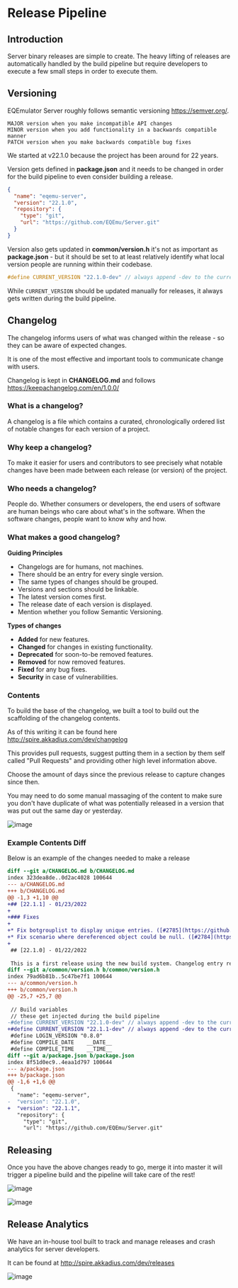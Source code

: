 # Release Pipeline

## Introduction

Server binary releases are simple to create. The heavy lifting of releases are automatically handled by the build pipeline but require developers to execute a few small steps in order to execute them.

## Versioning

EQEmulator Server roughly follows semantic versioning https://semver.org/. 

```
MAJOR version when you make incompatible API changes
MINOR version when you add functionality in a backwards compatible manner
PATCH version when you make backwards compatible bug fixes
```

We started at v22.1.0 because the project has been around for 22 years.

Version gets defined in **package.json** and it needs to be changed in order for the build pipeline to even consider building a release.

```json
{
  "name": "eqemu-server",
  "version": "22.1.0",
  "repository": {
    "type": "git",
    "url": "https://github.com/EQEmu/Server.git"
  }
}
```

Version also gets updated in **common/version.h** it's not as important as **package.json** - but it should be set to at least relatively identify what local version people are running within their codebase.

```cpp
#define CURRENT_VERSION "22.1.0-dev" // always append -dev to the current version for custom-builds
```

While `CURRENT_VERSION` should be updated manually for releases, it always gets written during the build pipeline.

## Changelog

The changelog informs users of what was changed within the release - so they can be aware of expected changes. 

It is one of the most effective and important tools to communicate change with users.

Changelog is kept in **CHANGELOG.md** and follows https://keepachangelog.com/en/1.0.0/

### What is a changelog?

A changelog is a file which contains a curated, chronologically ordered list of notable changes for each version of a project.

### Why keep a changelog?

To make it easier for users and contributors to see precisely what notable changes have been made between each release (or version) of the project.

### Who needs a changelog?

People do. Whether consumers or developers, the end users of software are human beings who care about what's in the software. When the software changes, people want to know why and how.

### What makes a good changelog?

**Guiding Principles**

* Changelogs are for humans, not machines.
* There should be an entry for every single version.
* The same types of changes should be grouped.
* Versions and sections should be linkable.
* The latest version comes first.
* The release date of each version is displayed.
* Mention whether you follow Semantic Versioning.

**Types of changes**

* **Added** for new features.
* **Changed** for changes in existing functionality.
* **Deprecated** for soon-to-be removed features.
* **Removed** for now removed features.
* **Fixed** for any bug fixes.
* **Security** in case of vulnerabilities.

### Contents

To build the base of the changelog, we built a tool to build out the scaffolding of the changelog contents. 

As of this writing it can be found here http://spire.akkadius.com/dev/changelog

This provides pull requests, suggest putting them in a section by them self called "Pull Requests" and providing other high level information above.

Choose the amount of days since the previous release to capture changes since then.

You may need to do some manual massaging of the content to make sure you don't have duplicate of what was potentially released in a version that was put out the same day or yesterday.

![image](https://user-images.githubusercontent.com/3319450/214199167-f1430a4c-a784-401c-8329-b8d1c5a5c802.png)

### Example Contents Diff

Below is an example of the changes needed to make a release

```diff
diff --git a/CHANGELOG.md b/CHANGELOG.md
index 323dea8de..0d2ac4028 100644
--- a/CHANGELOG.md
+++ b/CHANGELOG.md
@@ -1,3 +1,10 @@
+## [22.1.1] - 01/23/2022
+
+### Fixes
+
+* Fix botgrouplist to display unique entries. ([#2785](https://github.com/EQEmu/Server/pull/2785)) ([Aeadoin](https://github.com/Aeadoin)) 2023-01-23
+* Fix scenario where dereferenced object could be null. ([#2784](https://github.com/EQEmu/Server/pull/2784)) ([Aeadoin](https://github.com/Aeadoin)) 2023-01-23
+
 ## [22.1.0] - 01/22/2022
 
 This is a first release using the new build system. Changelog entry representative of last year. Subsequent releases will consist of incremental changes since the last release.
diff --git a/common/version.h b/common/version.h
index 79ad6b81b..5c47be7f1 100644
--- a/common/version.h
+++ b/common/version.h
@@ -25,7 +25,7 @@
 
 // Build variables
 // these get injected during the build pipeline
-#define CURRENT_VERSION "22.1.0-dev" // always append -dev to the current version for custom-builds
+#define CURRENT_VERSION "22.1.1-dev" // always append -dev to the current version for custom-builds
 #define LOGIN_VERSION "0.8.0"
 #define COMPILE_DATE    __DATE__
 #define COMPILE_TIME    __TIME__
diff --git a/package.json b/package.json
index 8f51d0ec9..4eaa1d797 100644
--- a/package.json
+++ b/package.json
@@ -1,6 +1,6 @@
 {
   "name": "eqemu-server",
-  "version": "22.1.0",
+  "version": "22.1.1",
   "repository": {
     "type": "git",
     "url": "https://github.com/EQEmu/Server.git"
```

## Releasing

Once you have the above changes ready to go, merge it into master it will trigger a pipeline build and the pipeline will take care of the rest!

![image](https://user-images.githubusercontent.com/3319450/214204709-6ddd4383-99c3-49cc-9ae6-9797ab37d8bc.png)

![image](https://user-images.githubusercontent.com/3319450/214204806-0b139dc7-4a5e-4f33-b22b-37d82c91fbef.png)

## Release Analytics

We have an in-house tool built to track and manage releases and crash analytics for server developers.

It can be found at http://spire.akkadius.com/dev/releases

![image](https://user-images.githubusercontent.com/3319450/214204952-1f66fafa-16e4-4e10-8a3a-f4691610eabc.png)

